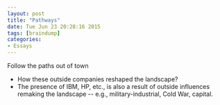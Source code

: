 ```yaml
---
layout: post
title: "Pathways"
date: Tue Jun 23 20:28:16 2015
tags: [braindump]
categories:
- Essays
---
```


Follow the paths out of town

- How these outside companies reshaped the landscape?
- The presence of IBM, HP, etc., is also a result of outside influences
  remaking the landscape -- e.g., military-industrial, Cold War,
  capital.



